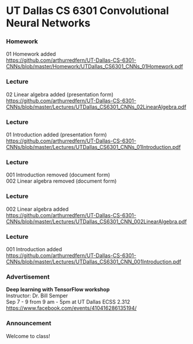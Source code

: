# UT Dallas CS 6301 Convolutional Neural Networks

### Homework
01 Homework added  
https://github.com/arthurredfern/UT-Dallas-CS-6301-CNNs/blob/master/Homework/UTDallas_CS6301_CNNs_01Homework.pdf

### Lecture
02 Linear algebra added (presentation form)  
https://github.com/arthurredfern/UT-Dallas-CS-6301-CNNs/blob/master/Lectures/UTDallas_CS6301_CNNs_02LinearAlgebra.pdf

### Lecture
01 Introduction added (presentation form)  
https://github.com/arthurredfern/UT-Dallas-CS-6301-CNNs/blob/master/Lectures/UTDallas_CS6301_CNNs_01Introduction.pdf

### Lecture
001 Introduction removed (document form)  
002 Linear algebra removed (document form)

### Lecture
002 Linear algebra added  
https://github.com/arthurredfern/UT-Dallas-CS-6301-CNNs/blob/master/Lectures/UTDallas_CS6301_CNN_002LinearAlgebra.pdf

### Lecture
001 Introduction added  
https://github.com/arthurredfern/UT-Dallas-CS-6301-CNNs/blob/master/Lectures/UTDallas_CS6301_CNN_001Introduction.pdf

### Advertisement
**Deep learning with TensorFlow workshop**  
Instructor:  Dr. Bill Semper  
Sep 7 - 9 from 9 am - 5pm at UT Dallas ECSS 2.312  
https://www.facebook.com/events/410416286135194/

### Announcement
Welcome to class!
